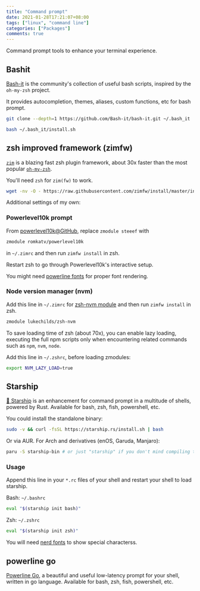 ```yaml
---
title: "Command prompt"
date: 2021-01-28T17:21:07+08:00
tags: ["linux", "command line"]
categories: ["Packages"]
comments: true
---
```


Command prompt tools to enhance your terminal experience.

<!--more-->

## Bashit

[Bash-it](https://github.com/Bash-it/bash-it) is the community's collection of useful bash scripts, inspired by the `oh-my-zsh` project.

It provides autocompletion, themes, aliases, custom functions, etc for bash prompt.

```bash
git clone --depth=1 https://github.com/Bash-it/bash-it.git ~/.bash_it

bash ~/.bash_it/install.sh
```

## zsh improved framework (zimfw)

[`zim`](https://github.com/zimfw/zimfw) is a blazing fast zsh plugin framework, about 30x faster than the most popular [`oh-my-zsh`](https://ohmyz.sh/).

You'll need `zsh` for `zim(fw)` to work.

```bash
wget -nv -O - https://raw.githubusercontent.com/zimfw/install/master/install.zsh | zsh
```

Additional settings of my own:

### Powerlevel10k prompt

From [powerlevel10k@GitHub](https://github.com/romkatv/powerlevel10k#zim), replace `zmodule steeef` with

```bash
zmodule romkatv/powerlevel10k
```
in `~/.zimrc` and then run `zimfw install` in zsh.

Restart zsh to go through Powerlevel10k's interactive setup.

You might need [powerline fonts](https://github.com/romkatv/powerlevel10k#manual) for proper font rendering.

### Node version manager (nvm)

Add this line in `~/.zimrc` for [zsh-nvm module](https://github.com/lukechilds/zsh-nvm) and then run `zimfw install` in zsh.

```bash
zmodule lukechilds/zsh-nvm
```

To save loading time of zsh (about 70x), you can enable lazy loading, executing the full npm scripts only when encountering related commands such as `npm`, `nvm`, `node`.

Add this line in `~/.zshrc`, before loading zmodules:

```bash
export NVM_LAZY_LOAD=true
```

## Starship

[🚀 Starship](https://starship.rs/) is an enhancement for command prompt in a multitude of shells, powered by Rust. Available for bash, zsh, fish, powershell, etc.

You could install the standalone binary:

```bash
sudo -v && curl -fsSL https://starship.rs/install.sh | bash
```

Or via AUR. For Arch and derivatives (enOS, Garuda, Manjaro):

```bash
paru -S starship-bin # or just "starship" if you don't mind compiling the Rust code
```

### Usage

Append this line in your `*.rc` files of your shell and restart your shell to load starship.

Bash: `~/.bashrc`

```bash
eval "$(starship init bash)"
```

Zsh: `~/.zshrc`
```bash
eval "$(starship init zsh)"
```

You will need [nerd fonts](https://www.nerdfonts.com/font-downloads) to show special characterss.

## powerline go

[Powerline Go](https://github.com/justjanne/powerline-go), a beautiful and useful low-latency prompt for your shell, written in go language. Available for bash, zsh, fish, powershell, etc.
